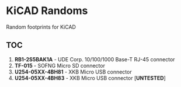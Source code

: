 # KiCAD Randoms

Random footprints for KiCAD

## TOC

1. **RB1-2S5BAK1A** - UDE Corp. 10/100/1000 Base-T RJ-45 connector
2. **TF-015** - SOFNG Micro SD connector
3. **U254-05XX-4BH81** - XKB Micro USB connector
4. **U254-05XX-4BH83** - XKB Micro USB connector [**UNTESTED**]
